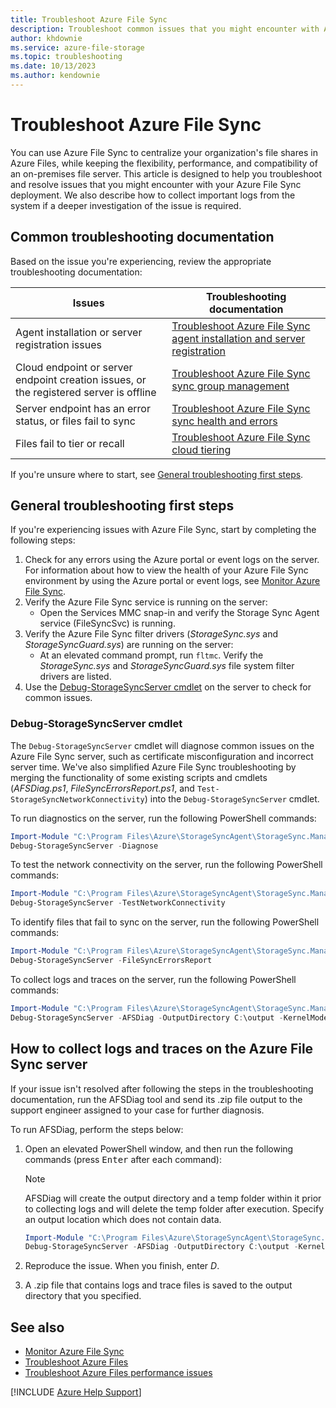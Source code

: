 ```yaml
---
title: Troubleshoot Azure File Sync
description: Troubleshoot common issues that you might encounter with Azure File Sync, which you can use to transform Windows Server into a quick cache of your Azure file share.
author: khdownie
ms.service: azure-file-storage
ms.topic: troubleshooting
ms.date: 10/13/2023
ms.author: kendownie
---
```

# Troubleshoot Azure File Sync

You can use Azure File Sync to centralize your organization's file shares in Azure Files, while keeping the flexibility, performance, and compatibility of an on-premises file server. This article is designed to help you troubleshoot and resolve issues that you might encounter with your Azure File Sync deployment. We also describe how to collect important logs from the system if a deeper investigation of the issue is required. 

## Common troubleshooting documentation

Based on the issue you're experiencing, review the appropriate troubleshooting documentation:

|Issues|Troubleshooting documentation|
|---|---|
|Agent installation or server registration issues|[Troubleshoot Azure File Sync agent installation and server registration](file-sync-troubleshoot-installation.md)|
|Cloud endpoint or server endpoint creation issues, or the registered server is offline|[Troubleshoot Azure File Sync sync group management](file-sync-troubleshoot-sync-group-management.md)|
|Server endpoint has an error status, or files fail to sync|[Troubleshoot Azure File Sync sync health and errors](file-sync-troubleshoot-sync-errors.md)|
|Files fail to tier or recall|[Troubleshoot Azure File Sync cloud tiering](file-sync-troubleshoot-cloud-tiering.md)|

If you're unsure where to start, see [General troubleshooting first steps](#general-troubleshooting-first-steps).

## General troubleshooting first steps

If you're experiencing issues with Azure File Sync, start by completing the following steps:

1. Check for any errors using the Azure portal or event logs on the server. For information about how to view the health of your Azure File Sync environment by using the Azure portal or event logs, see [Monitor Azure File Sync](/azure/storage/file-sync/file-sync-monitoring#storage-sync-service).
2. Verify the Azure File Sync service is running on the server:
    - Open the Services MMC snap-in and verify the Storage Sync Agent service (FileSyncSvc) is running.
3. Verify the Azure File Sync filter drivers (*StorageSync.sys* and *StorageSyncGuard.sys*) are running on the server:
    - At an elevated command prompt, run `fltmc`. Verify the *StorageSync.sys* and *StorageSyncGuard.sys* file system filter drivers are listed.
4. Use the [Debug-StorageSyncServer cmdlet](#debug-storagesyncserver-cmdlet) on the server to check for common issues.

### Debug-StorageSyncServer cmdlet

The `Debug-StorageSyncServer` cmdlet will diagnose common issues on the Azure File Sync server, such as certificate misconfiguration and incorrect server time. We've also simplified Azure File Sync troubleshooting by merging the functionality of some existing scripts and cmdlets (*AFSDiag.ps1*, *FileSyncErrorsReport.ps1*, and `Test-StorageSyncNetworkConnectivity`) into the `Debug-StorageSyncServer` cmdlet.
 
To run diagnostics on the server, run the following PowerShell commands:

```powershell
Import-Module "C:\Program Files\Azure\StorageSyncAgent\StorageSync.Management.ServerCmdlets.dll"
Debug-StorageSyncServer -Diagnose
```
To test the network connectivity on the server, run the following PowerShell commands:
```powershell
Import-Module "C:\Program Files\Azure\StorageSyncAgent\StorageSync.Management.ServerCmdlets.dll"
Debug-StorageSyncServer -TestNetworkConnectivity
```

To identify files that fail to sync on the server, run the following PowerShell commands:

```powershell
Import-Module "C:\Program Files\Azure\StorageSyncAgent\StorageSync.Management.ServerCmdlets.dll"
Debug-StorageSyncServer -FileSyncErrorsReport
```

To collect logs and traces on the server, run the following PowerShell commands:

```powershell
Import-Module "C:\Program Files\Azure\StorageSyncAgent\StorageSync.Management.ServerCmdlets.dll"
Debug-StorageSyncServer -AFSDiag -OutputDirectory C:\output -KernelModeTraceLevel Verbose -UserModeTraceLevel Verbose
```

## How to collect logs and traces on the Azure File Sync server

If your issue isn't resolved after following the steps in the troubleshooting documentation, run the AFSDiag tool and send its .zip file output to the support engineer assigned to your case for further diagnosis.

To run AFSDiag, perform the steps below:

1. Open an elevated PowerShell window, and then run the following commands (press <kbd>Enter</kbd> after each command):

    > [!NOTE]
    > AFSDiag will create the output directory and a temp folder within it prior to collecting logs and will delete the temp folder after execution. Specify an output location which does not contain data.

    ```powershell
    Import-Module "C:\Program Files\Azure\StorageSyncAgent\StorageSync.Management.ServerCmdlets.dll"
    Debug-StorageSyncServer -AFSDiag -OutputDirectory C:\output -KernelModeTraceLevel Verbose -UserModeTraceLevel Verbose
    ```

2. Reproduce the issue. When you finish, enter *D*.
3. A .zip file that contains logs and trace files is saved to the output directory that you specified.

## See also

- [Monitor Azure File Sync](/azure/storage/file-sync/file-sync-monitoring)
- [Troubleshoot Azure Files](files-troubleshoot.md)
- [Troubleshoot Azure Files performance issues](files-troubleshoot-performance.md)

[!INCLUDE [Azure Help Support](../../../includes/azure-help-support.md)]
